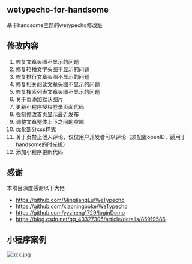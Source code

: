 ## wetypecho-for-handsome
基于handsome主题的wetypecho修改版

## 修改内容
1. 修复文章头图不显示的问题
2. 修复轮播文字头图不显示的问题
3. 修复排行文章头图不显示的问题
4. 修复相关阅读文章头图不显示的问题
5. 修复搜索列表文章头图不显示的问题
6. 关于页添加默认图片
7. 更新小程序授权登录页面代码
8. 强制修改首页显示最近发布
9. 调整文章整体上下之间的空隙
10. 优化部分css样式
11. 关于页禁止他人评论，仅仅用户开发者可以评论（须配置openID，适用于handsome的时光机）
12. 添加小程序更新代码

## 感谢
本项目深度感谢以下大佬
- https://github.com/MingliangLu/WeTypecho
- https://github.com/xiaoningboke/WeTypecho
- https://github.com/yyzheng1729/loginDemo
- https://blog.csdn.net/qq_43327305/article/details/85919586

## 小程序案例
![xcx.jpg][1]

  [1]: https://www.oduang.com/usr/uploads/2019/07/147765595.jpg
